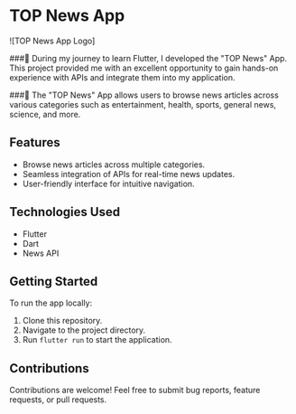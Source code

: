 # TOP News App

![TOP News App Logo]

###🚀 During my journey to learn Flutter, I developed the "TOP News" App. This project provided me with an excellent opportunity to gain hands-on experience with APIs and integrate them into my application.

###🔎 The "TOP News" App allows users to browse news articles across various categories such as entertainment, health, sports, general news, science, and more.

## Features

- Browse news articles across multiple categories.
- Seamless integration of APIs for real-time news updates.
- User-friendly interface for intuitive navigation.

## Technologies Used

- Flutter
- Dart
- News API

## Getting Started

To run the app locally:

1. Clone this repository.
2. Navigate to the project directory.
3. Run `flutter run` to start the application.

## Contributions

Contributions are welcome! Feel free to submit bug reports, feature requests, or pull requests.

